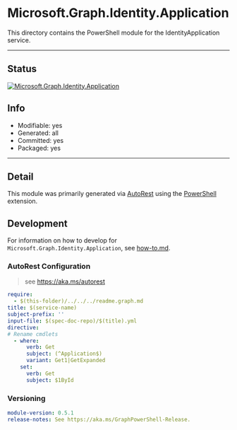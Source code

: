 <!-- region Generated -->
# Microsoft.Graph.Identity.Application
This directory contains the PowerShell module for the IdentityApplication service.

---
## Status
[![Microsoft.Graph.Identity.Application](https://img.shields.io/powershellgallery/v/Microsoft.Graph.Identity.Application.svg?style=flat-square&label=Microsoft.Graph.Identity.Application "Microsoft.Graph.Identity.Application")](https://www.powershellgallery.com/packages/Microsoft.Graph.Identity.Application/)

## Info
- Modifiable: yes
- Generated: all
- Committed: yes
- Packaged: yes

---
## Detail
This module was primarily generated via [AutoRest](https://github.com/Azure/autorest) using the [PowerShell](https://github.com/Azure/autorest.powershell) extension.

## Development
For information on how to develop for `Microsoft.Graph.Identity.Application`, see [how-to.md](how-to.md).
<!-- endregion -->

### AutoRest Configuration

> see https://aka.ms/autorest

``` yaml
require:
  - $(this-folder)/../../../readme.graph.md
title: $(service-name)
subject-prefix: ''
input-file: $(spec-doc-repo)/$(title).yml
directive:
# Rename cmdlets
  - where:
      verb: Get
      subject: (^Application$)
      variant: Get1|GetExpanded
    set:
      verb: Get
      subject: $1ById
```
### Versioning

``` yaml
module-version: 0.5.1
release-notes: See https://aka.ms/GraphPowerShell-Release.
```
